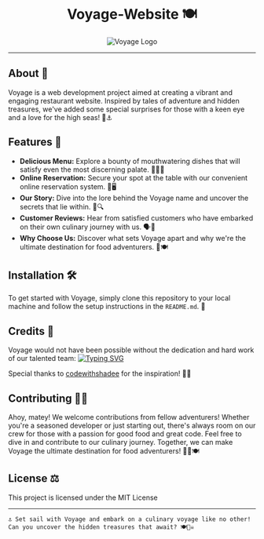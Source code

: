 <h1 align="center">
Voyage-Website 🍽️
</h1>
<p align="center">
  <img src="https://github.com/AbdullahHamadax/Voyage-website/blob/main/assets/images/logo.png" alt="Voyage Logo">
</p>


---

## About 📜

Voyage is a web development project aimed at creating a vibrant and engaging restaurant website. Inspired by tales of adventure and hidden treasures, we've added some special surprises for those with a keen eye and a love for the high seas! 🌊⚓️

## Features 🌟

- **Delicious Menu:** Explore a bounty of mouthwatering dishes that will satisfy even the most discerning palate. 🍔🍕🥗
- **Online Reservation:** Secure your spot at the table with our convenient online reservation system. 📅🖥️
- **Our Story:** Dive into the lore behind the Voyage name and uncover the secrets that lie within. 📜🔍
- **Customer Reviews:** Hear from satisfied customers who have embarked on their own culinary journey with us. 🗣️👥
- **Why Choose Us:** Discover what sets Voyage apart and why we're the ultimate destination for food adventurers. 🌟🍽️

## Installation 🛠️

To get started with Voyage, simply clone this repository to your local machine and follow the setup instructions in the `README.md`. 🔧

## Credits 🙌

Voyage would not have been possible without the dedication and hard work of our talented team:
[![Typing SVG](https://readme-typing-svg.herokuapp.com?font=Fira+Code&pause=30&multiline=true&random=false&width=423&height=130&lines=Omar+Hesham+Hamed;Abdelrahman+Mohamed+Mahmoud;Abdallah+Hamada;Yousef+Khaled;Adham+Aldondety)](https://git.io/typing-svg)

Special thanks to [codewithshadee](https://github.com/codewithsadee) for the inspiration! 🙌🌟

## Contributing 🏴‍☠️

Ahoy, matey! We welcome contributions from fellow adventurers! Whether you're a seasoned developer or just starting out, there's always room on our crew for those with a passion for good food and great code. Feel free to dive in and contribute to our culinary journey. Together, we can make Voyage the ultimate destination for food adventurers! 🏴‍☠️🍽️

## License ⚖️

This project is licensed under the MIT License

---
```
⚓️ Set sail with Voyage and embark on a culinary voyage like no other! Can you uncover the hidden treasures that await? 🍽️🏴‍☠️
```
